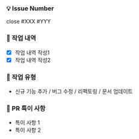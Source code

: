 ### 💡 Issue Number

close #XXX #YYY

### 📙 작업 내역

- [x] 작업 내역 작성1
- [x] 작업 내역 작성2

### 📘 작업 유형

* 신규 기능 추가 / 버그 수정 / 리펙토링 / 문서 업데이트

### 📝 PR 특이 사항

- 특이 사항 1
- 특이 사항 2
